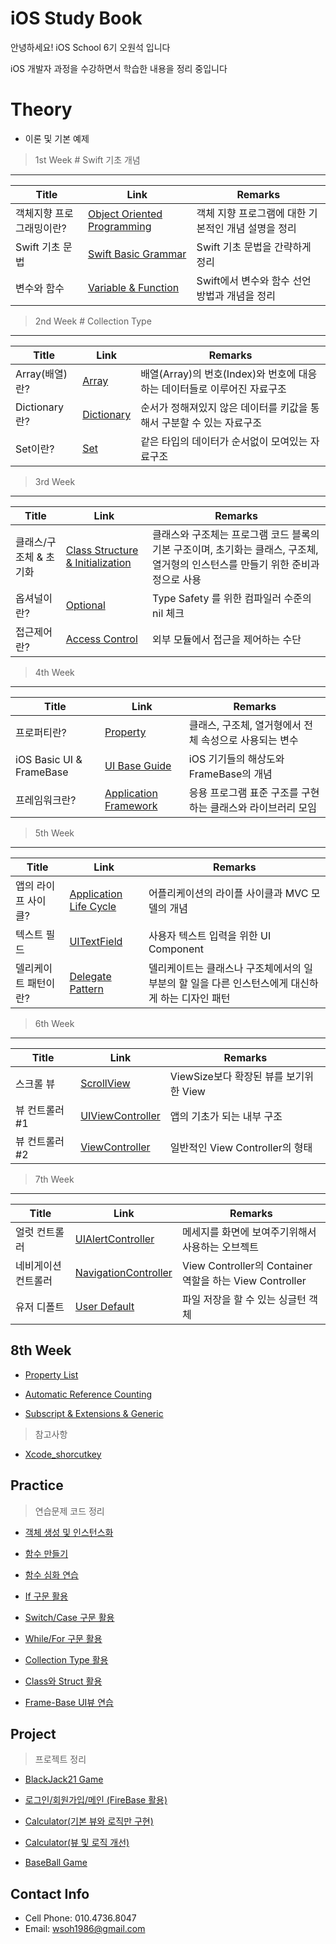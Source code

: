 # iOS Study Book

안녕하세요! iOS School 6기 오원석 입니다

iOS 개발자 과정을 수강하면서 학습한 내용을 정리 중입니다

# Theory
* 이론 및 기본 예제

> 1st Week # Swift 기초 개념

--- 
| Title | Link | Remarks |
|---|---|---|
| 객체지향 프로그래밍이란? | [Object Oriented Programming] | 객체 지향 프로그램에 대한 기본적인 개념 설명을 정리|
| Swift 기초 문법 | [Swift Basic Grammar] | Swift 기초 문법을 간략하게 정리 |
| 변수와 함수  | [Variable & Function] | Swift에서 변수와 함수 선언 방법과 개념을 정리 |

> 2nd Week # Collection Type

--- 

| Title | Link | Remarks |
|---|---|---|
| Array(배열)란? | [Array] |배열(Array)의 번호(Index)와 번호에 대응하는 데이터들로 이루어진 자료구조| 
| Dictionary란? | [Dictionary] |순서가 정해져있지 않은 데이터를 키값을 통해서 구분할 수 있는 자료구조|
| Set이란?  | [Set] |같은 타입의 데이터가 순서없이 모여있는 자료구조|

> 3rd Week 

---
 
| Title | Link | Remarks |
|---|---|---|
| 클래스/구조체 & 초기화 | [Class Structure & Initialization] | 클래스와 구조체는 프로그램 코드 블록의 기본 구조이며, 초기화는 클래스, 구조체, 열거형의 인스턴스를 만들기 위한 준비과정으로 사용 | 
| 옵셔널이란? | [Optional] | Type Safety 를 위한 컴파일러 수준의 nil 체크 |
| 접근제어란?  | [Access Control] | 외부 모듈에서 접근을 제어하는 수단|

> 4th Week 

---

| Title | Link | Remarks |
|---|---|---|
| 프로퍼티란? | [Property] | 클래스, 구조체, 열거형에서 전체 속성으로 사용되는 변수| 
| iOS Basic UI & FrameBase | [UI Base Guide] | iOS 기기들의 해상도와 FrameBase의 개념 |
| 프레임워크란?   | [Application Framework] | 응용 프로그램 표준 구조를 구현하는 클래스와 라이브러리 모임|

> 5th Week 

---

| Title | Link | Remarks |
|---|---|---|
| 앱의 라이프 사이클? | [Application Life Cycle]  | 어플리케이션의 라이플 사이클과 MVC 모델의 개념| 
| 텍스트 필드 | [UITextField] | 사용자 텍스트 입력을 위한 UI Component|
| 델리케이트 패턴이란?| [Delegate Pattern] | 델리케이트는 클래스나 구조체에서의 일부분의 할 일을 다른 인스턴스에게 대신하게 하는 디자인 패턴|

> 6th Week 

---

| Title | Link | Remarks |
|---|---|---|
| 스크롤 뷰 | [ScrollView] | ViewSize보다 확장된 뷰를 보기위한 View| 
| 뷰 컨트롤러 #1 | [UIViewController] | 앱의 기초가 되는 내부 구조 |
| 뷰 컨트롤러 #2 | [ViewController] | 일반적인 View Controller의 형태 |

> 7th Week 

---

| Title | Link | Remarks |
|---|---|---|
| 얼럿 컨트롤러 | [UIAlertController] | 메세지를 화면에 보여주기위해서 사용하는 오브젝트| 
| 네비게이션 컨트롤러 | [NavigationController] | View Controller의 Container역할을 하는 View Controller|
| 유저 디폴트 | [User Default] | 파일 저장을 할 수 있는 싱글턴 객체|

8th Week 
---

* [Property List]

* [Automatic Reference Counting] 

* [Subscript & Extensions & Generic]

> 참고사항

* [Xcode_shorcutkey]

[Property List]:https://github.com/richoh86/OhWonSeok_iOS_School6/blob/master/Class/PropertyList.md

[NavigationController]: https://github.com/richoh86/OhWonSeok_iOS_School6/blob/master/Class/NavigationController.md

[Subscript & Extensions & Generic]: https://github.com/richoh86/OhWonSeok_iOS_School6/blob/master/Class/Subscript%26Extensions%26Generic.md

[Automatic Reference Counting]: https://github.com/richoh86/OhWonSeok_iOS_School6/blob/master/Class/ARC(Automatic%20Reference%20Counting).md

[UIAlertController]: https://github.com/richoh86/OhWonSeok_iOS_School6/blob/master/Class/UIAlertController.md

[User Default]: https://github.com/richoh86/OhWonSeok_iOS_School6/blob/master/Class/UserDefault.md

[ViewController]: https://github.com/richoh86/OhWonSeok_iOS_School6/blob/master/Class/ViewController.md

[UIViewController]: https://github.com/richoh86/OhWonSeok_iOS_School6/blob/master/Class/UIViewController.md

[ScrollView]: https://github.com/richoh86/OhWonSeok_iOS_School6/blob/master/Class/ScrollView.md

[Delegate Pattern]: https://github.com/richoh86/OhWonSeok_iOS_School6/blob/master/Class/DelegatePattern.md

[UITextField]: https://github.com/richoh86/OhWonSeok_iOS_School6/blob/master/Class/UITextField.md

[Application Life Cycle]: https://github.com/richoh86/OhWonSeok_iOS_School6/blob/master/Class/ApplicationLifeCycle.md

[Application Framework]: https://github.com/richoh86/OhWonSeok_iOS_School6/blob/master/Class/Application%20FrameWork.md

[UI Base Guide]: https://github.com/richoh86/OhWonSeok_iOS_School6/blob/master/Class/UI%20Base%20Guide.md

[Property]: https://github.com/richoh86/OhWonSeok_iOS_School6/blob/master/Class/Property.md

[Access Control]: https://github.com/richoh86/OhWonSeok_iOS_School6/blob/master/Class/AccessControl.md

[Optional]: https://github.com/richoh86/OhWonSeok_iOS_School6/blob/master/Class/Optional.md

[Class Structure & Initialization]: https://github.com/richoh86/OhWonSeok_iOS_School6/blob/master/Class/ClassStructureTheory.md

[Array]: https://github.com/richoh86/OhWonSeok_iOS_School6/blob/master/Class/Collection%20Type/ArrayTheory.md

[Set]: https://github.com/richoh86/OhWonSeok_iOS_School6/blob/master/Class/Collection%20Type/SetTheory.md

[Dictionary]: https://github.com/richoh86/OhWonSeok_iOS_School6/blob/master/Class/Collection%20Type/DictionaryTheory.md

[Object Oriented Programming]: https://github.com/richoh86/OhWonSeok_iOS_School6/blob/master/Class/Object_Oriented_Programming.md "Object Oriented Programming"

[Swift Basic Grammar]: https://github.com/richoh86/OhWonSeok_iOS_School6/blob/master/Class/Swift_Basic_Grammar.md "Swift Basic Grammar"

[Variable & Function]: https://github.com/richoh86/OhWonSeok_iOS_School6/blob/master/Class/Variable%26Function_Theory.md "Variable & Function"

[Xcode_shorcutkey]: https://github.com/richoh86/OhWonSeok_iOS_School6/blob/master/Class/Xcode_shorcutkey.md "Xcode_shorcutkey"

##  Practice

> 연습문제 코드 정리

* [객체 생성 및 인스턴스화]

* [함수 만들기]

* [함수 심화 연습]

* [If 구문 활용]

* [Switch/Case 구문 활용]

* [While/For 구문 활용]

* [Collection Type 활용]

* [Class와 Struct 활용]

* [Frame-Base UI뷰 연습]

[객체 생성 및 인스턴스화]: https://github.com/richoh86/OhWonSeok_iOS_School6/blob/master/Practice/Object-Oriented%20Programming_Practice/ViewController.md "객체 생성 및 인스턴스화"

[함수 만들기]: https://github.com/richoh86/OhWonSeok_iOS_School6/blob/master/Practice/FunctionPractice.md "함수 만들기"

[If 구문 활용]: https://github.com/richoh86/OhWonSeok_iOS_School6/blob/master/Practice/IfCodePractice.md "If 구문 활용"

[Switch/Case 구문 활용]: https://github.com/richoh86/OhWonSeok_iOS_School6/blob/master/Practice/SwitchCodePractice.md "Switch/Case 구문 활용"

[함수 심화 연습]: https://github.com/richoh86/OhWonSeok_iOS_School6/blob/master/Practice/UnitCoversionFunction.md "함수 심화 연습"

[While/For 구문 활용]: https://github.com/richoh86/OhWonSeok_iOS_School6/blob/master/Practice/WhileForCodePractice.md "While/For 구문 활용"

[Collection Type 활용]: https://github.com/richoh86/OhWonSeok_iOS_School6/blob/master/Practice/CollectionTypePractice.md

[class와 struct 활용]: https://github.com/richoh86/OhWonSeok_iOS_School6/blob/master/Practice/ClassStructPractice.md "class와 struct 활용"

[Frame-Base UI뷰 연습]: https://github.com/richoh86/OhWonSeok_iOS_School6/blob/master/Practice/Frame-BasePractice.md

## Project

> 프로젝트 정리
 
* [BlackJack21 Game]

* [로그인/회원가입/메인 (FireBase 활용)]

* [Calculator(기본 뷰와 로직만 구현)]

* [Calculator(뷰 및 로직 개선)]

* [BaseBall Game]

[BlackJack21 Game]: https://github.com/richoh86/OhWonSeok_iOS_School6/blob/master/Project/BlackJack21/BlackJack21/ViewController.swift

[로그인/회원가입/메인 (FireBase 활용)]: https://github.com/richoh86/OhWonSeok_iOS_School6/blob/master/Project/FireBase.md

[Calculator(뷰 및 로직 개선)]: https://github.com/richoh86/OhWonSeok_iOS_School6/blob/master/Project/CalculatorDiff/UiViewPractice2/ViewController.swift

[Calculator(기본 뷰와 로직만 구현)]: https://github.com/richoh86/OhWonSeok_iOS_School6/blob/master/Project/Calculator/Caculator.md "Calculator"

[BaseBall Game]: https://github.com/richoh86/OhWonSeok_iOS_School6/blob/master/Project/BaseBallGame.md "BaseBall Game"

## Contact Info

* Cell Phone: 010.4736.8047
* Email: wsoh1986@gmail.com